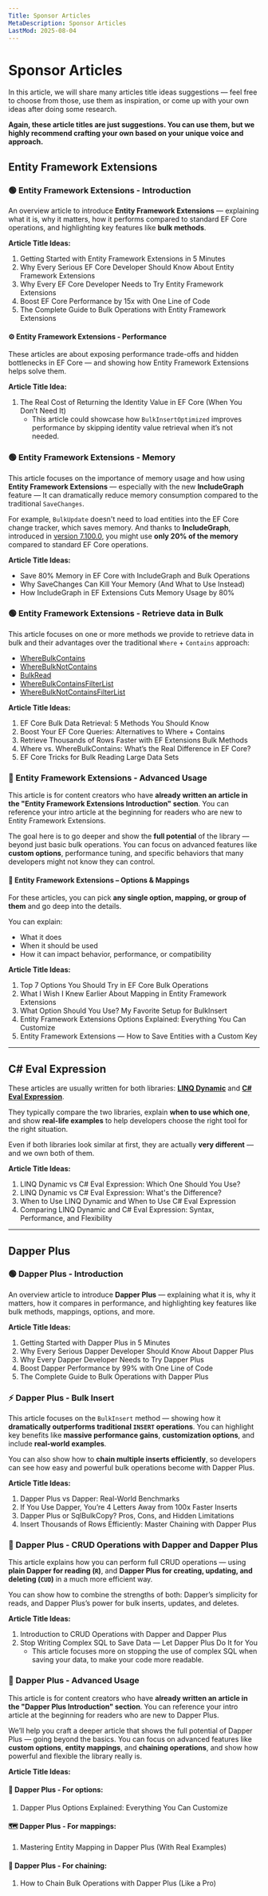 ```yaml
---
Title: Sponsor Articles
MetaDescription: Sponsor Articles
LastMod: 2025-08-04
---
```


# Sponsor Articles

In this article, we will share many articles title ideas suggestions — feel free to choose from those, use them as inspiration, or come up with your own ideas after doing some research.

**Again, these article titles are just suggestions. You can use them, but we highly recommend crafting your own based on your unique voice and approach.** 

## Entity Framework Extensions

### 🟢 Entity Framework Extensions - Introduction

An overview article to introduce **Entity Framework Extensions** — explaining what it is, why it matters, how it performs compared to standard EF Core operations, and highlighting key features like **bulk methods**.

**Article Title Ideas:**

1. Getting Started with Entity Framework Extensions in 5 Minutes
2. Why Every Serious EF Core Developer Should Know About Entity Framework Extensions
3. Why Every EF Core Developer Needs to Try Entity Framework Extensions
4. Boost EF Core Performance by 15x with One Line of Code
5. The Complete Guide to Bulk Operations with Entity Framework Extensions

#### ⚙️ Entity Framework Extensions - Performance

These articles are about exposing performance trade-offs and hidden bottlenecks in EF Core — and showing how Entity Framework Extensions helps solve them.

**Article Title Idea:**

1. The Real Cost of Returning the Identity Value in EF Core (When You Don’t Need It)
   * This article could showcase how `BulkInsertOptimized` improves performance by skipping identity value retrieval when it’s not needed.

### 🟢 Entity Framework Extensions - Memory

This article focuses on the importance of memory usage and how using **Entity Framework Extensions** — especially with the new **IncludeGraph** feature — It can dramatically reduce memory consumption compared to the traditional `SaveChanges`.

For example, `BulkUpdate` doesn't need to load entities into the EF Core change tracker, which saves memory. And thanks to **IncludeGraph**, introduced in [version 7.100.0](https://entityframework-extensions.net/v7-100-0-0-include-graph), you might use **only 20% of the memory** compared to standard EF Core operations.

**Article Title Ideas:**

- Save 80% Memory in EF Core with IncludeGraph and Bulk Operations
- Why SaveChanges Can Kill Your Memory (And What to Use Instead)
- How IncludeGraph in EF Extensions Cuts Memory Usage by 80%

### 🟢 Entity Framework Extensions - Retrieve data in Bulk

This article focuses on one or more methods we provide to retrieve data in bulk and their advantages over the traditional `Where` + `Contains` approach:
- [WhereBulkContains](https://entityframework-extensions.net/where-bulk-contains)
- [WhereBulkNotContains](https://entityframework-extensions.net/where-bulk-not-contains)
- [BulkRead](https://entityframework-extensions.net/bulk-read)
- [WhereBulkContainsFilterList](https://entityframework-extensions.net/where-bulk-contains-filter-list)
- [WhereBulkNotContainsFilterList](https://entityframework-extensions.net/where-bulk-not-contains-filter-list)

**Article Title Ideas:**

1. EF Core Bulk Data Retrieval: 5 Methods You Should Know 
2. Boost Your EF Core Queries: Alternatives to Where + Contains
3. Retrieve Thousands of Rows Faster with EF Extensions Bulk Methods
4. Where vs. WhereBulkContains: What’s the Real Difference in EF Core?
5. EF Core Tricks for Bulk Reading Large Data Sets

### 🧠 Entity Framework Extensions - Advanced Usage

This article is for content creators who have **already written an article in the "Entity Framework Extensions Introduction" section**. You can reference your intro article at the beginning for readers who are new to Entity Framework Extensions.

The goal here is to go deeper and show the **full potential** of the library — beyond just basic bulk operations. You can focus on advanced features like **custom options**, performance tuning, and specific behaviors that many developers might not know they can control.

#### 🔧 **Entity Framework Extensions – Options & Mappings**

For these articles, you can pick **any single option, mapping, or group of them** and go deep into the details.

You can explain:

* What it does
* When it should be used
* How it can impact behavior, performance, or compatibility

**Article Title Ideas:**

1. Top 7 Options You Should Try in EF Core Bulk Operations
2. What I Wish I Knew Earlier About Mapping in Entity Framework Extensions
3. What Option Should You Use? My Favorite Setup for BulkInsert
4. Entity Framework Extensions Options Explained: Everything You Can Customize
5. Entity Framework Extensions — How to Save Entities with a Custom Key

---

## C# Eval Expression

These articles are usually written for both libraries: [**LINQ Dynamic**](https://dynamic-linq.net/) and [**C# Eval Expression**](https://eval-expression.net/linq-dynamic).

They typically compare the two libraries, explain **when to use which one**, and show **real-life examples** to help developers choose the right tool for the right situation.

Even if both libraries look similar at first, they are actually **very different** — and we own both of them.

**Article Title Ideas:**

1. LINQ Dynamic vs C# Eval Expression: Which One Should You Use?
2. LINQ Dynamic vs C# Eval Expression: What's the Difference?
3. When to Use LINQ Dynamic and When to Use C# Eval Expression
4. Comparing LINQ Dynamic and C# Eval Expression: Syntax, Performance, and Flexibility

---

## Dapper Plus

### 🟢 Dapper Plus - Introduction

An overview article to introduce **Dapper Plus** — explaining what it is, why it matters, how it compares in performance, and highlighting key features like bulk methods, mappings, options, and more.

**Article Title Ideas:**

1. Getting Started with Dapper Plus in 5 Minutes
2. Why Every Serious Dapper Developer Should Know About Dapper Plus
3. Why Every Dapper Developer Needs to Try Dapper Plus
4. Boost Dapper Performance by 99% with One Line of Code
5. The Complete Guide to Bulk Operations with Dapper Plus


### ⚡ Dapper Plus - Bulk Insert

This article focuses on the `BulkInsert` method — showing how it **dramatically outperforms traditional `INSERT` operations**. You can highlight key benefits like **massive performance gains**, **customization options**, and include **real-world examples**.

You can also show how to **chain multiple inserts efficiently**, so developers can see how easy and powerful bulk operations become with Dapper Plus.

**Article Title Ideas:**

1. Dapper Plus vs Dapper: Real-World Benchmarks
2. If You Use Dapper, You’re 4 Letters Away from 100x Faster Inserts
3. Dapper Plus or SqlBulkCopy? Pros, Cons, and Hidden Limitations
4. Insert Thousands of Rows Efficiently: Master Chaining with Dapper Plus

### 🔄 Dapper Plus - CRUD Operations with Dapper and Dapper Plus

This article explains how you can perform full CRUD operations — using **plain Dapper for reading (`R`)**, and **Dapper Plus for creating, updating, and deleting (`CUD`)** in a much more efficient way.

You can show how to combine the strengths of both: Dapper’s simplicity for reads, and Dapper Plus’s power for bulk inserts, updates, and deletes.

**Article Title Ideas:**

1. Introduction to CRUD Operations with Dapper and Dapper Plus
2. Stop Writing Complex SQL to Save Data — Let Dapper Plus Do It for You
   - This article focuses more on stopping the use of complex SQL when saving your data, to make your code more readable.

### 🧠 Dapper Plus - Advanced Usage

This article is for content creators who have **already written an article in the "Dapper Plus Introduction" section**. You can reference your intro article at the beginning for readers who are new to Dapper Plus.

We’ll help you craft a deeper article that shows the full potential of Dapper Plus — going beyond the basics. You can focus on advanced features like **custom options**, **entity mappings**, and **chaining operations**, and show how powerful and flexible the library really is.

**Article Title Ideas:**

#### 🔧 Dapper Plus - For options:

1. Dapper Plus Options Explained: Everything You Can Customize

#### 🗺️ Dapper Plus - For mappings:

1. Mastering Entity Mapping in Dapper Plus (With Real Examples)

#### 🔗 Dapper Plus - For chaining:

1. How to Chain Bulk Operations with Dapper Plus (Like a Pro)
